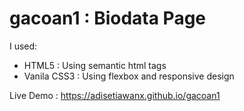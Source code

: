 # gacoan1 : Biodata Page

I used:
- HTML5 : Using semantic html tags
- Vanila CSS3 : Using flexbox and responsive design

Live Demo : https://adisetiawanx.github.io/gacoan1
